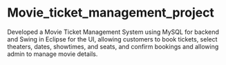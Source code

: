# Movie_ticket_management_project
Developed a Movie Ticket Management System using MySQL for backend and Swing in Eclipse for the UI, allowing customers to book tickets, select theaters, dates, showtimes, and seats, and confirm bookings and allowing admin to manage movie details.
